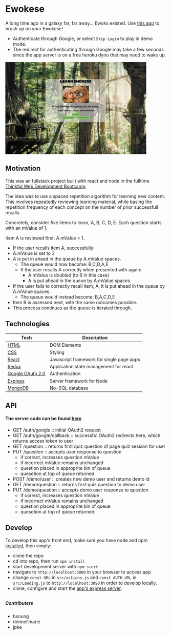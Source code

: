 # Ewokese

A long time ago in a galaxy far, far away... Ewoks existed. Use [this app](https://jpke.github.io/spaced-rep-deploy/#/) to brush up on your Ewokese!
  - Authenticate through Google, or select `Skip Login` to play in demo mode.
  - The redirect for authenticating through Google may take a few seconds since the app server is on a free heroku dyno that may need to wake up.

<img src="./public/ewokese.jpg" width="440px" />



## Motivation

This was an fullstack project built with react and node in the fulltime [Thinkful Web Development Bootcamp](https://www.thinkful.com/bootcamp/web-development/full-time/).

The idea was to use a spaced repetition algorithm for learning new content. This involves repeatedly reviewing learning material, while basing the repetition frequency of each concept on the number of prior successfull recalls.

Concretely, consider five items to learn, A, B, C, D, E. Each question starts with an mValue of 1.

Item A is reviewed first. A.mValue = 1.
* If the user recalls item A, successfully:
* A.mValue is set to 3
* A is put in ahead in the queue by A.mValue spaces.
  * The queue would now become: B,C,D,A,E
  * If the user recalls A correctly when presented with again:
    * A.mValue is doubled (to 6 in this case)
    * A is put ahead in the queue by A.mValue spaces.
* If the user fails to correctly recall item, A, it is put ahead in the queue by A.mValue spaces.
  * The queue would instead become: B,A,C,D,E
* Item B is assessed next, with the same outcomes possible.
* This process continues as the queue is iterated through.




## Technologies

| **Tech** | **Description** |
|----------|-------|
|  [HTML](https://developer.mozilla.org/en-US/docs/Web/HTML)  |   DOM Elements    |
|  [CSS](https://developer.mozilla.org/en-US/docs/Web/CSS)  |   Styling    |
|  [React](https://facebook.github.io/react/)  |   Javascript framework for single page apps   |
|  [Redux](http://redux.js.org/)  |   Application state management for react    |
|  [Google OAuth 2.0](https://developers.google.com/identity/protocols/OAuth2)  |   Authentication   |
|  [Express](http://expressjs.com/)  |   Server framework for Node   |
|  [MongoDB](https://www.mongodb.com/)  |   No-SQL database    |



## API
#### The server code can be found [here](https://github.com/jpke/spaced-rep-express)

* GET /auth/google   :: initial OAuth2 request
* GET /auth/google/callback  :: successful OAuth2 redirects here, which returns access token to user
* GET /question      :: returns first quiz question of page quiz session for user
* PUT /question      :: accepts user response to question
  * if correct, increases question mValue
  * if incorrect mValue remains unchanged
  * question placed in approprite bin of queue
  * quesetion at top of queue returned
* POST /demo/user :: creates new demo user and returns demo id
* GET /demo/question :: returns first quiz question to demo user
* PUT /demo/question :: accepts demo user response to question
  * if correct, increases question mValue
  * if incorrect mValue remains unchanged
  * question placed in approprite bin of queue
  * quesetion at top of queue returned




## Develop

To develop this app's front end, make sure you have node and npm [installed](https://docs.npmjs.com/getting-started/installing-node), then simply:

- clone the repo
- cd into repo, then run `npm install`
- start development server with `npm start`
- navigate to `http://localhost:3000` in your browser to access app
- change `const URL` in `src/actions.js` and `const AUTH_URL` in `src/Landing.js` to `http://localhost:3090` in order to develop locally.
- clone, configure and start the [app's express server](https://github.com/jpke/spaced-rep-express).


##
##### Contributers
* bsoung
* dennellmarie
* jpke

